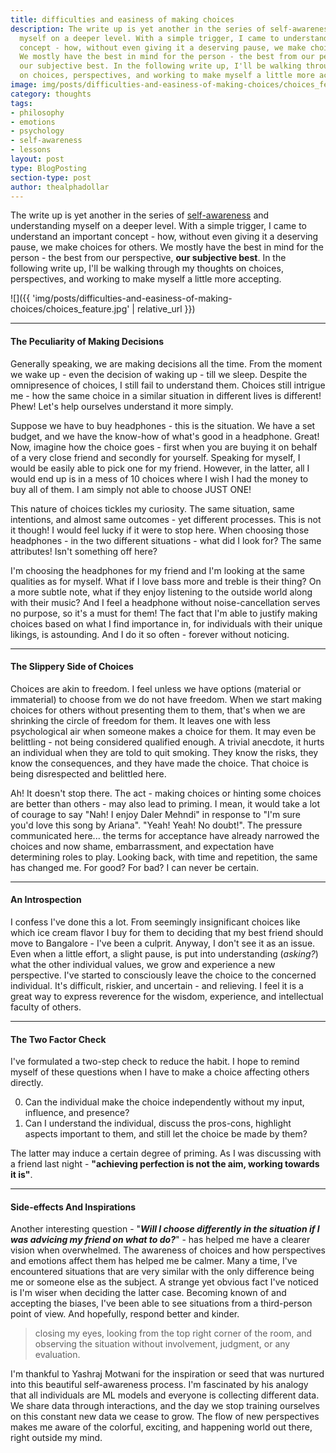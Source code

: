 ```yaml
---
title: difficulties and easiness of making choices
description: The write up is yet another in the series of self-awareness and understanding
  myself on a deeper level. With a simple trigger, I came to understand an important
  concept - how, without even giving it a deserving pause, we make choices for others.
  We mostly have the best in mind for the person - the best from our perspective,
  our subjective best. In the following write up, I'll be walking through my thoughts
  on choices, perspectives, and working to make myself a little more accepting.
image: img/posts/difficulties-and-easiness-of-making-choices/choices_feature.jpg
category: thoughts
tags:
- philosophy
- emotions
- psychology
- self-awareness
- lessons
layout: post
type: BlogPosting
section-type: post
author: thealphadollar
---
```


The write up is yet another in the series of [self-awareness](tags/self-awareness.html) and understanding myself on a deeper level. With a simple trigger, I came to understand an important concept - how, without even giving it a deserving pause, we make choices for others. We mostly have the best in mind for the person - the best from our perspective, **our subjective best**. In the following write up, I'll be walking through my thoughts on choices, perspectives, and working to make myself a little more accepting.

![]({{ 'img/posts/difficulties-and-easiness-of-making-choices/choices_feature.jpg' | relative_url }})

---
#### The Peculiarity of Making Decisions
Generally speaking, we are making decisions all the time. From the moment we wake up - even the decision of waking up - till we sleep. Despite the omnipresence of choices, I still fail to understand them. Choices still intrigue me - how the same choice in a similar situation in different lives is different! Phew! Let's help ourselves understand it more simply.

Suppose we have to buy headphones - this is the situation. We have a set budget, and we have the know-how of what's good in a headphone. Great! Now, imagine how the choice goes - first when you are buying it on behalf of a very close friend and secondly for yourself. Speaking for myself, I would be easily able to pick one for my friend. However, in the latter, all I would end up is in a mess of 10 choices where I wish I had the money to buy all of them. I am simply not able to choose JUST ONE!

This nature of choices tickles my curiosity. The same situation, same intentions, and almost same outcomes - yet different processes. This is not it though! I would feel lucky if it were to stop here. When choosing those headphones - in the two different situations - what did I look for? The same attributes! Isn't something off here?

I'm choosing the headphones for my friend and I'm looking at the same qualities as for myself. What if I love bass more and treble is their thing? On a more subtle note, what if they enjoy listening to the outside world along with their music? And I feel a headphone without noise-cancellation serves no purpose, so it's a must for them! The fact that I'm able to justify making choices based on what I find importance in, for individuals with their unique likings, is astounding. And I do it so often - forever without noticing.

---
#### The Slippery Side of Choices
Choices are akin to freedom. I feel unless we have options (material or immaterial) to choose from we do not have freedom. When we start making choices for others without presenting them to them, that's when we are shrinking the circle of freedom for them. It leaves one with less psychological air when someone makes a choice for them. It may even be belittling - not being considered qualified enough. A trivial anecdote, it hurts an individual when they are told to quit smoking. They know the risks, they know the consequences, and they have made the choice. That choice is being disrespected and belittled here.

Ah! It doesn't stop there. The act - making choices or hinting some choices are better than others - may also lead to priming. I mean, it would take a lot of courage to say "Nah! I enjoy Daler Mehndi" in response to "I'm sure you'd love this song by Ariana". "Yeah! Yeah! No doubt!". The pressure communicated here... the terms for acceptance have already narrowed the choices and now shame, embarrassment, and expectation have determining roles to play. Looking back, with time and repetition, the same has changed me. For good? For bad? I can never be certain.

---
#### An Introspection
I confess I've done this a lot. From seemingly insignificant choices like which ice cream flavor I buy for them to deciding that my best friend should move to Bangalore - I've been a culprit. Anyway, I don't see it as an issue. Even when a little effort, a slight pause, is put into understanding (*asking?*) what the other individual values, we grow and experience a new perspective. I've started to consciously leave the choice to the concerned individual. It's difficult, riskier, and uncertain - and relieving. I feel it is a great way to express reverence for the wisdom, experience, and intellectual faculty of others.

---
#### The Two Factor Check
I've formulated a two-step check to reduce the habit. I hope to remind myself of these questions when I have to make a choice affecting others directly.

0. Can the individual make the choice independently without my input, influence, and presence?
1. Can I understand the individual, discuss the pros-cons, highlight aspects important to them, and still let the choice be made by them?

The latter may induce a certain degree of priming. As I was discussing with a friend last night - **"achieving perfection is not the aim, working towards it is"**. 

---
#### Side-effects And Inspirations
Another interesting question - "***Will I choose differently in the situation if I was advicing my friend on what to do?***" - has helped me have a clearer vision when overwhelmed. The awareness of choices and how perspectives and emotions affect them has helped me be calmer. Many a time, I've encountered situations that are very similar with the only difference being me or someone else as the subject. A strange yet obvious fact I've noticed is I'm wiser when deciding the latter case. Becoming known of and accepting the biases, I've been able to see situations from a third-person point of view. And hopefully, respond better and kinder.

> closing my eyes, looking from the top right corner of the room, and observing the situation without involvement, judgment, or any evaluation.

I'm thankful to Yashraj Motwani for the inspiration or seed that was nurtured into this beautiful self-awareness process. I'm fascinated by his analogy that all individuals are ML models and everyone is collecting different data. We share data through interactions, and the day we stop training ourselves on this constant new data we cease to grow. The flow of new perspectives makes me aware of the colorful, exciting, and happening world out there, right outside my mind.
